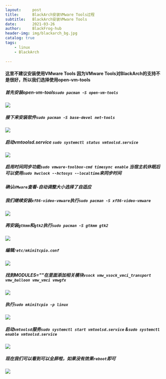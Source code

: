 ```yaml
---
layout:     post
title:      BlackArch安装VMware Tools过程
subtitle:   BlackArch安装VMware Tools
date:       2021-03-26
author:     BlackFrog-hub
header-img: img/blackarch_bg.jpg
catalog: true
tags:
    - linux
    - BlackArch
      
---
```


#### 这里不建议安装使用VMware Tools 因为VMware Tools对BlackArch的支持不是很好，所以我们选择使用open-vm-tools
##### 首先安装open-vm-tools`sudo pacman -S open-vm-tools`
![](http://blackfrog.top/img/blackrach_vmtools_1.png)
##### 接下来安装软件`sudo pacman -S base-devel net-tools`
![](http://blackfrog.top/img/blackrach_vmtools_2.png)
##### 启动vmtoolsd.service `sudo systemctl status vmtoolsd.service`
![](http://blackfrog.top/img/blackrach_vmtools_3.png)
##### 启用时间同步功能`sudo vmware-toolbox-cmd timesync enable` 当宿主机休眠后可以使用`sudo hwclock --hctosys --localtime`来同步时间
##### 确认`VMware`查看-自动调整大小选择了自适应
##### 我们继续安装`xf86-video-vmware`执行`sudo pacman -S xf86-video-vmware`
![](http://blackfrog.top/img/blackrach_vmtools_7.png)
##### 再安装`gtkmm`和`gtk2`执行`sudo pacman -S gtkmm gtk2`
![](http://blackfrog.top/img/blackrach_vmtools_5.png)
##### 编辑`/etc/mkinitcpio.conf`
![](http://blackfrog.top/img/blackrach_vmtools_6.png)
##### 找到MODULES=""在里面添加相关模块`vsock vmw_vsock_vmci_transport vmw_balloon vmw_vmci vmwgfx`
![](http://blackfrog.top/img/blackrach_vmtools_8.png)
##### 执行`sudo mkinitcpio -p linux`
![](http://blackfrog.top/img/blackrach_vmtools_9.png)
##### 启动`vmtoolsd`服务`sudo systemctl start vmtoolsd.service` &`sudo systemctl enable vmtoolsd.service`
![](http://blackfrog.top/img/blackrach_vmtools_10.png)
##### 现在我们可以看到可以全屏啦，如果没有效果`reboot`即可
![](http://blackfrog.top/img/blackrach_vmtools_11.png)
